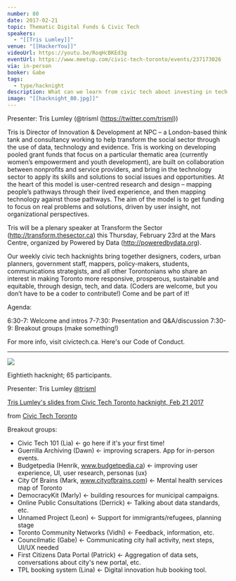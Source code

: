 ```yaml
---
number: 80
date: 2017-02-21
topic: Thematic Digital Funds & Civic Tech
speakers:
  - "[[Tris Lumley]]"
venue: "[[HackerYou]]"
videoUrl: https://youtu.be/RoqHcBKEd3g
eventUrl: https://www.meetup.com/civic-tech-toronto/events/237173026
via: in-person
booker: Gabe
tags:
  - type/hacknight
description: What can we learn from civic tech about investing in tech in thematic areas of social sector? Tris Lumley speaks on civic tech.
image: "[[hacknight_80.jpg]]"
---
```


Presenter: Tris Lumley (@trisml (https://twitter.com/trisml))

Tris is Director of Innovation & Development at NPC – a London-based think tank and consultancy working to help transform the social sector through the use of data, technology and evidence. Tris is working on developing pooled grant funds that focus on a particular thematic area (currently women’s empowerment and youth development), are built on collaboration between nonprofits and service providers, and bring in the technology sector to apply its skills and solutions to social issues and opportunities. At the heart of this model is user-centred research and design – mapping people’s pathways through their lived experience, and then mapping technology against those pathways. The aim of the model is to get funding to focus on real problems and solutions, driven by user insight, not organizational perspectives.

Tris will be a plenary speaker at Transform the Sector (http://transform.thesector.ca) this Thursday, February 23rd at the Mars Centre, organized by Powered by Data (http://poweredbydata.org).

Our weekly civic tech hacknights bring together designers, coders, urban planners, government staff, mappers, policy-makers, students, communications strategists, and all other Torontonians who share an interest in making Toronto more responsive, prosperous, sustainable and equitable, through design, tech, and data. (Coders are welcome, but you don’t have to be a coder to contribute!) Come and be part of it!

Agenda:

6:30-7: Welcome and intros
7-7:30: Presentation and Q&A/discussion
7:30-9: Breakout groups (make something!)

For more info, visit civictech.ca. Here's our Code of Conduct.

---

![](https://mlydg0vejq30.i.optimole.com/w:827/h:620/q:mauto/f:best/https://civictech.ca/wp-content/uploads/2017/02/C5OoaG7UcAANE6_.jpg)

Eightieth hacknight; 65 participants.

Presenter: Tris Lumley [@trisml](http://twitter.com/trisml)

[Tris Lumley's slides from Civic Tech Toronto hacknight, Feb 21 2017](https://www.slideshare.net/civictechTO/tris-lumleys-slides-from-civic-tech-toronto-hacknight-feb-21-2017)

from [Civic Tech Toronto](https://www.slideshare.net/civictechTO)

Breakout groups:

-   Civic Tech 101 (Lia) ← go here if it's your first time!
-   Guerrilla Archiving (Dawn) ← improving scrapers. App for in-person events.
-   Budgetpedia (Henrik, www.budgetpedia.ca) ← improving user experience, UI, user research, personas (ux)
-   City Of Brains (Mark, www.cityofbrains.com) ← Mental health services map of Toronto
- DemocracyKit (Marly) ← building resources for municipal campaigns.
- Online Public Consultations (Derrick) ← Talking about data standards, etc.
- Unnamed Project (Leon) ← Support for immigrants/refugees, planning stage
- Toronto Community Networks (Vidhi) ← Feedback, information, etc.
- Councilmatic (Gabe) ← Communicating city hall activity, next steps, UI/UX needed
- First Citizens Data Portal (Patrick) ← Aggregation of data sets, conversations about city's new portal, etc.
- TPL booking system (Lina) ← Digital innovation hub booking tool.
